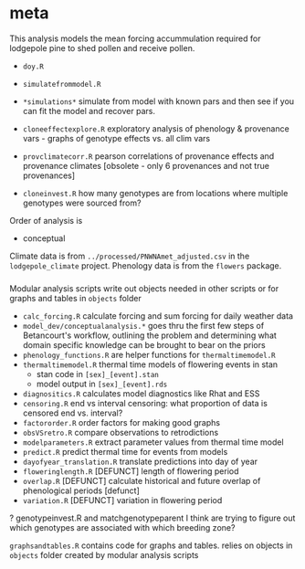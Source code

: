 # meta

This analysis models the mean forcing accummulation required for lodgepole pine to shed pollen and receive pollen.



- `doy.R`
  

- `simulatefrommodel.R`
- `*simulations*` simulate from model with known pars and then see if you can fit the model and recover pars.
- `cloneeffectexplore.R` exploratory analysis of phenology & provenance vars - graphs of genotype effects vs. all clim vars
- `provclimatecorr.R` pearson correlations of provenance effects and provenance climates [obsolete - only 6 provenances and not true provenances]
- `cloneinvest.R` how many genotypes are from locations where multiple genotypes were sourced from?

Order of analysis is

- conceptual

Climate data is from `../processed/PNWNAmet_adjusted.csv` in the `lodgepole_climate` project. Phenology data is from the `flowers` package.

#####

Modular analysis scripts write out objects needed in other scripts or for graphs and tables in `objects` folder
- `calc_forcing.R` calculate forcing and sum forcing for daily weather data
- `model_dev/conceptualanalysis.*` goes thru the first few steps of Betancourt's workflow, outlining the problem and determining what domain specific knowledge can be brought to bear on the priors
- `phenology_functions.R` are helper functions for `thermaltimemodel.R`
- `thermaltimemodel.R` thermal time models of flowering events in stan
  - stan code in `[sex]_[event].stan`
  - model output in `[sex]_[event].rds`
- `diagnositics.R` calculates model diagnostics like Rhat and ESS
- `censoring.R` end vs interval censoring: what proportion of data is censored end vs. interval?
- `factororder.R` order factors for making good graphs
- `obsVSretro.R` compare observations to retrodictions
- `modelparameters.R` extract parameter values from thermal time model
- `predict.R` predict thermal time for events from models 
- `dayofyear_translation.R` translate predictions into day of year 
- `floweringlength.R` [DEFUNCT] length of flowering period
- `overlap.R` [DEFUNCT] calculate historical and future overlap of phenological periods [defunct]
- `variation.R` [DEFUNCT] variation in flowering period 

? genotypeinvest.R and matchgenotypeparent I think are trying to figure out which genotypes are associated with which breeding zone?

`graphsandtables.R` contains code for graphs and tables. relies on objects in `objects` folder created by modular analysis scripts
